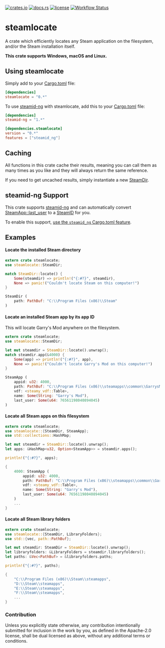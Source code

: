 [![crates.io](https://meritbadge.herokuapp.com/steamlocate)](https://crates.io/crates/steamlocate)
[![docs.rs](https://docs.rs/steamlocate/badge.svg)](https://docs.rs/steamlocate/)
[![license](https://img.shields.io/crates/l/steamlocate)](https://github.com/WilliamVenner/steamlocate/blob/master/LICENSE)
[![Workflow Status](https://github.com/WilliamVenner/steamlocate-rs/workflows/build/badge.svg)](https://github.com/WilliamVenner/steamlocate-rs/actions?query=workflow%3A%22build%22)

# steamlocate

A crate which efficiently locates any Steam application on the filesystem, and/or the Steam installation itself.

**This crate supports Windows, macOS and Linux.**

## Using steamlocate
Simply add to your [Cargo.toml](https://doc.rust-lang.org/cargo/reference/manifest.html) file:
```toml
[dependencies]
steamlocate = "0.*"
```

To use [steamid-ng](#steamid-ng-support) with steamlocate, add this to your [Cargo.toml](https://doc.rust-lang.org/cargo/reference/manifest.html) file:
```toml
[dependencies]
steamid-ng = "1.*"

[dependencies.steamlocate]
version = "0.*"
features = ["steamid_ng"]
```

## Caching
All functions in this crate cache their results, meaning you can call them as many times as you like and they will always return the same reference.

If you need to get uncached results, simply instantiate a new [SteamDir](https://docs.rs/steamlocate/*/steamlocate/struct.SteamDir.html).

## steamid-ng Support
This crate supports [steamid-ng](https://docs.rs/steamid-ng) and can automatically convert [SteamApp::last_user](struct.SteamApp.html#structfield.last_user) to a [SteamID](https://docs.rs/steamid-ng/*/steamid_ng/struct.SteamID.html) for you.

To enable this support, [use the  `steamid_ng` Cargo.toml feature](#using-steamlocate).

## Examples

#### Locate the installed Steam directory
```rust
extern crate steamlocate;
use steamlocate::SteamDir;

match SteamDir::locate() {
	Some(steamdir) => println!("{:#?}", steamdir),
	None => panic!("Couldn't locate Steam on this computer!")
}
```
```rust
SteamDir (
	path: PathBuf: "C:\\Program Files (x86)\\Steam"
)
```

#### Locate an installed Steam app by its app ID
This will locate Garry's Mod anywhere on the filesystem.
```rust
extern crate steamlocate;
use steamlocate::SteamDir;

let mut steamdir = SteamDir::locate().unwrap();
match steamdir.app(&4000) {
	Some(app) => println!("{:#?}", app),
	None => panic!("Couldn't locate Garry's Mod on this computer!")
}
```
```rust
SteamApp (
	appid: u32: 4000,
	path: PathBuf: "C:\\Program Files (x86)\\steamapps\\common\\GarrysMod",
	vdf: <steamy_vdf::Table>,
	name: Some(String: "Garry's Mod"),
	last_user: Some(u64: 76561198040894045)
)
```

#### Locate all Steam apps on this filesystem
```rust
extern crate steamlocate;
use steamlocate::{SteamDir, SteamApp};
use std::collections::HashMap;

let mut steamdir = SteamDir::locate().unwrap();
let apps: &HashMap<u32, Option<SteamApp>> = steamdir.apps();

println!("{:#?}", apps);
```
```rust
{
	4000: SteamApp (
		appid: u32: 4000,
		path: PathBuf: "C:\\Program Files (x86)\\steamapps\\common\\GarrysMod",
		vdf: <steamy_vdf::Table>,
		name: Some(String: "Garry's Mod"),
		last_user: Some(u64: 76561198040894045)
	)
	...
}
```

#### Locate all Steam library folders
```rust
extern crate steamlocate;
use steamlocate::{SteamDir, LibraryFolders};
use std::{vec, path::PathBuf};

let mut steamdir: SteamDir = SteamDir::locate().unwrap();
let libraryfolders: &LibraryFolders = steamdir.libraryfolders();
let paths: &Vec<PathBuf> = &libraryfolders.paths;

println!("{:#?}", paths);
```
```rust
{
	"C:\\Program Files (x86)\\Steam\\steamapps",
	"D:\\Steam\\steamapps",
	"E:\\Steam\\steamapps",
	"F:\\Steam\\steamapps",
	...
}
```

### Contribution

Unless you explicitly state otherwise, any contribution intentionally
submitted for inclusion in the work by you, as defined in the Apache-2.0
license, shall be dual licensed as above, without any additional terms or
conditions.
